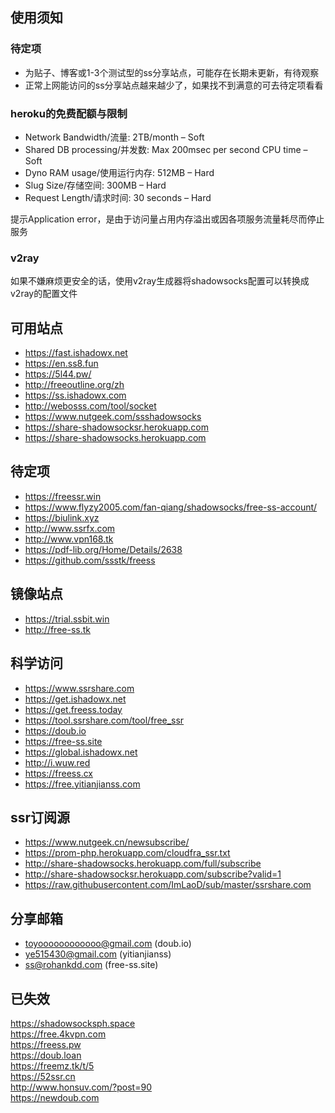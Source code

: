 ## 使用须知

### 待定项
* 为贴子、博客或1-3个测试型的ss分享站点，可能存在长期未更新，有待观察
* 正常上网能访问的ss分享站点越来越少了，如果找不到满意的可去待定项看看

### heroku的免费配额与限制
* Network Bandwidth/流量: 2TB/month – Soft
* Shared DB processing/并发数: Max 200msec per second CPU time – Soft
* Dyno RAM usage/使用运行内存: 512MB – Hard
* Slug Size/存储空间: 300MB – Hard
* Request Length/请求时间: 30 seconds – Hard

提示Application error，是由于访问量占用内存溢出或因各项服务流量耗尽而停止服务

### v2ray

如果不嫌麻烦更安全的话，使用v2ray生成器将shadowsocks配置可以转换成v2ray的配置文件

## 可用站点

* https://fast.ishadowx.net
* https://en.ss8.fun
* https://5l44.pw/
* http://freeoutline.org/zh
* https://ss.ishadowx.com
* http://webosss.com/tool/socket
* https://www.nutgeek.com/ssshadowsocks
* https://share-shadowsocksr.herokuapp.com
* https://share-shadowsocks.herokuapp.com 

## 待定项

* https://freessr.win
* https://www.flyzy2005.com/fan-qiang/shadowsocks/free-ss-account/
* https://biulink.xyz
* http://www.ssrfx.com
* http://www.vpn168.tk
* https://pdf-lib.org/Home/Details/2638
* https://github.com/ssstk/freess

## 镜像站点

* https://trial.ssbit.win
* http://free-ss.tk

## 科学访问
* https://www.ssrshare.com
* https://get.ishadowx.net
* https://get.freess.today
* https://tool.ssrshare.com/tool/free_ssr
* https://doub.io 
* https://free-ss.site
* https://global.ishadowx.net
* http://i.wuw.red 
* https://freess.cx
* https://free.yitianjianss.com

## ssr订阅源
* https://www.nutgeek.cn/newsubscribe/
* https://prom-php.herokuapp.com/cloudfra_ssr.txt
* http://share-shadowsocks.herokuapp.com/full/subscribe
* http://share-shadowsocksr.herokuapp.com/subscribe?valid=1
* https://raw.githubusercontent.com/ImLaoD/sub/master/ssrshare.com

## 分享邮箱
* toyoooooooooooo@gmail.com (doub.io)
* ye515430@gmail.com (yitianjianss)
* ss@rohankdd.com (free-ss.site)


## 已失效

https://shadowsocksph.space  
https://free.4kvpn.com  
https://freess.pw  
https://doub.loan  
https://freemz.tk/t/5  
https://52ssr.cn  
http://www.honsuv.com/?post=90  
https://newdoub.com


